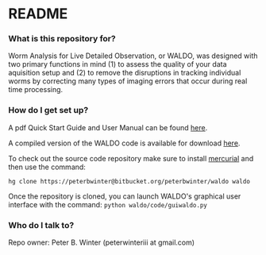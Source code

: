 # README #


### What is this repository for? ###

Worm Analysis for Live Detailed Observation, or WALDO, 
was designed with two primary functions in mind (1) to assess the quality
of your data aquisition setup and (2) to remove the disruptions in tracking
individual worms by correcting many types of imaging errors that occur during
real time processing.

### How do I get set up? ###
A pdf Quick Start Guide and User Manual can be found [here](https://amaral.northwestern.edu/resources/software/waldo).

A compiled version of the WALDO code is available for download [here](https://amaral.northwestern.edu/resources/software/waldo). 

To check out the source code repository make sure to install [mercurial](\path{https://mercurial.selenic.com/}) and then use the command:

`hg clone https://peterbwinter@bitbucket.org/peterbwinter/waldo waldo`

Once the repository is cloned, you can launch WALDO's graphical user interface with the command:
`python waldo/code/guiwaldo.py`


### Who do I talk to? ###
Repo owner: Peter B. Winter (peterwinteriii at gmail.com)